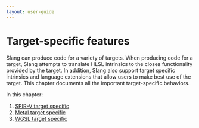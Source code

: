 ```yaml
---
layout: user-guide
---
```


# Target-specific features

Slang can produce code for a variety of targets. When producing code for a target, Slang attempts to translate HLSL intrinsics to the closes functionality provided by the target. In addition, Slang also support target specific intrinsics and language extensions that allow users to make best use of the target. This chapter documents all the important target-specific behaviors.

In this chapter:

1. [SPIR-V target specific](./a2-01-spirv-target-specific.md)
2. [Metal target specific](./a2-02-metal-target-specific.md)
3. [WGSL target specific](./a2-03-wgsl-target-specific.md)
